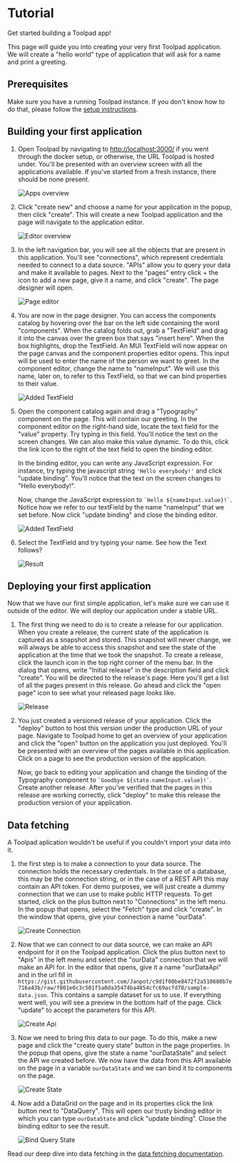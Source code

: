 # Tutorial

<p class="description">Get started building a Toolpad app!</p>

This page will guide you into creating your very first Toolpad application. We will create a "hello world" type of application that will ask for a name and print a greeting.

## Prerequisites

Make sure you have a running Toolpad instance. If you don't know how to do that, please follow the [setup instructions](/toolpad/getting-started/setup/).

## Building your first application

1. Open Toolpad by navigating to [http://localhost:3000/](http://localhost:3000/) if you went through the docker setup, or otherwise, the URL Toolpad is hosted under. You'll be presented with an overview screen with all the applications available. If you've started from a fresh instance, there should be none present.

   ![Apps overview](/static/toolpad/docs/apps-overview.png)

1. Click "create new" and choose a name for your application in the popup, then click "create". This will create a new Toolpad application and the page will navigate to the application editor.

   ![Editor overview](/static/toolpad/docs/editor-overview.png)

1. In the left navigation bar, you will see all the objects that are present in this application. You'll see "connections", which represent credentials needed to connect to a data source. "APIs" allow you to query your data and make it available to pages. Next to the "pages" entry click + the icon to add a new page, give it a name, and click "create". The page designer will open.

   ![Page editor](/static/toolpad/docs/page-editor.png)

1. You are now in the page designer. You can access the components catalog by hovering over the bar on the left side containing the word "components". When the catalog folds out, grab a "TextField" and drag it into the canvas over the green box that says "insert here". When the box highlights, drop the TextField. An MUI TextField will now appear on the page canvas and the component properties editor opens. This input will be used to enter the name of the person we want to greet. In the component editor, change the name to "nameInput". We will use this name, later on, to refer to this TextField, so that we can bind properties to their value.

   ![Added TextField](/static/toolpad/docs/add-textfield.png)

1. Open the component catalog again and drag a "Typography" component on the page. This will contain our greeting. In the component editor on the right-hand side, locate the text field for the "value" property. Try typing in this field. You'll notice the text on the screen changes. We can also make this value dynamic. To do this, click the link icon to the right of the text field to open the binding editor.

   In the binding editor, you can write any JavaScript expression. For instance, try typing the javascript string `'Hello everybody!'` and click "update binding". You'll notice that the text on the screen changes to "Hello everybody!".

   Now, change the JavaScript expression to `` `Hello ${nameInput.value}!` ``. Notice how we refer to our textField by the name "nameInput" that we set before. Now click "update binding" and close the binding editor.

   ![Added TextField](/static/toolpad/docs/updated-binding.png)

1. Select the TextField and try typing your name. See how the Text follows?

   ![Result](/static/toolpad/docs/result.png)

## Deploying your first application

Now that we have our first simple application, let's make sure we can use it outside of the editor. We will deploy our application under a stable URL.

1. The first thing we need to do is to create a release for our application. When you create a release, the current state of the application is captured as a snapshot and stored. This snapshot will never change, we will always be able to access this snapshot and see the state of the application at the time that we took the snapshot. To create a release, click the launch icon in the top right corner of the menu bar. In the dialog that opens, write "Initial release" in the description field and click "create". You will be directed to the release's page. Here you'll get a list of all the pages present in this release. Go ahead and click the "open page" icon to see what your released page looks like.

   ![Release](/static/toolpad/docs/release.png)

1. You just created a versioned release of your application. Click the "deploy" button to host this version under the production URL of your page. Navigate to Toolpad home to get an overview of your application and click the "open" button on the application you just deployed. You'll be presented with an overview of the pages available in this application. Click on a page to see the production version of the application.

   Now, go back to editing your application and change the binding of the Typography component to `` `Goodbye ${state.nameInput.value}!` ``. Create another release. After you've verified that the pages in this release are working correctly, click "deploy" to make this release the production version of your application.

## Data fetching

A Toolpad aplication wouldn't be useful if you couldn't import your data into it.

1. the first step is to make a connection to your data source. The connection holds the necessary credentials. In the case of a database, this may be the connection string, or in the case of a REST API this may contain an API token. For demo purposes, we will just create a dummy connection that we can use to make public HTTP requests. To get started, click on the plus button next to "Connections" in the left menu. In the popup that opens, select the "Fetch" type and click "create". In the window that opens, give your connection a name "ourData".

   ![Create Connection](/static/toolpad/docs/create-connection.png)

1. Now that we can connect to our data source, we can make an API endpoint for it on the Toolpad application. Click the plus button next to "Apis" in the left menu and select the "ourData" connection that we will make an API for. In the editor that opens, give it a name "ourDataApi" and in the url fill in `https://gist.githubusercontent.com/Janpot/c9d1f00be8472f2a510680b7e716a43b/raw/f001e0c3c501f5a0da35474ba4854cfc69acfd78/sample-data.json`. This contains a sample dataset for us to use. If everything went well, you will see a preview in the bottom half of the page. Click "update" to accept the parameters for this API.

   ![Create Api](/static/toolpad/docs/create-api.png)

1. Now we need to bring this data to our page. To do this, make a new page and click the "create query state" button in the page properties. In the popup that opens, give the state a name "ourDataState" and select the API we created before. We now have the data from this API available on the page in a variable `ourDataState` and we can bind it to components on the page.

   ![Create State](/static/toolpad/docs/create-state.png)

1. Now add a DataGrid on the page and in its properties click the link button next to "DataQuery". This will open our trusty binding editor in which you can type `ourDataState` and click "update binding". Close the binding editor to see the result.

   ![Bind Query State](/static/toolpad/docs/bind-query-state.png)

Read our deep dive into data fetching in the [data fetching documentation](/toolpad/data-fetching/).
